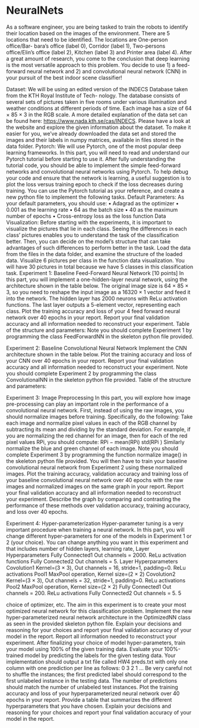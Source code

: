 # NeuralNets

As a software engineer, you are being tasked to train the robots to identify their location based on the images of the environment. There are 5 locations that need to be identified. The locations are One-person office/Bar- bara’s office (label 0), Corridor (label 1), Two-persons office/Elin’s office (label 2), Kitchen (label 3) and Printer area (label 4). After a great amount of research, you come to the conclusion that deep learning is the most versatile approach to this problem. You decide to use 1) a feed-forward neural network and 2) and convolutional neural network (CNN) in your pursuit of the best indoor scene classifier!

Dataset:
We will be using an edited version of the INDECS Database taken from the KTH Royal Institute of Tech- nology. The database consists of several sets of pictures taken in five rooms under various illumination and weather conditions at different periods of time. Each image has a size of 64 × 85 × 3 in the RGB scale. A more detailed explanation of the data set can be found here: https://www.nada.kth.se/cas/INDECS. Please have a look at the website and explore the given information about the dataset.
To make it easier for you, we’ve already downloaded the data set and stored the images and their labels in numpy matrices, available in files stored in the data folder.
Pytorch:
We will use Pytorch, one of the most popular deep learning frameworks. In this part, you will need to read and understand our Pytorch tutorial before starting to use it. After fully understanding the tutorial code, you should be able to implement the simple feed-forward networks and convolutional neural networks using Pytorch. To help debug your code and ensure that the network is learning, a useful suggestion is to plot the loss versus training epoch to check if the loss decreases during training. You can use the Pytorch tutorial as your reference, and create a new python file to implement the following tasks.
Default Parameters:
As your default parameters, you should use:
• Adagrad as the optimizer
• 0.001 as the learning rate
• 64 as the batch size
• 40 as the maximum number of epochs • Cross-entropy loss as the loss function
Data Visualization:
Before starting with the experiments, it is important to visualize the pictures that lie in each class. Seeing the differences in each class’ pictures enables you to understand the task of the classification better. Then, you can decide on the model’s structure that can take advantages of such differences to perform better in the task. Load the data from the files in the data folder, and examine the structure of the loaded data. Visualize 6 pictures per class in the function data visualization. You will have 30 pictures in total because we have 5 classes in this classification task.
Experiment 1: Baseline Feed-Forward Neural Network [10 points]
In this part, you will implement a one-hidden-layer neural network, using the architecture shown in the table below. The original image size is 64 × 85 × 3, so you need to reshape the input image as a 16320 × 1 vector and feed it into the network. The hidden layer has 2000 neurons with ReLu activation functions. The last layer outputs a 5-element vector, representing each class. Plot the training accuracy and loss of your
 4
feed forward neural network over 40 epochs in your report. Report your final validation accuracy and all information needed to reconstruct your experiment.
Table of the structure and parameters:
Note you should complete Experiment 1 by programming the class FeedForwardNN in the skeleton python file provided.

Experiment 2: Baseline Convolutional Neural Network 
Implement the CNN architecture shown in the table below. Plot the training accuracy and loss of your CNN over 40 epochs in your report. Report your final validation accuracy and all information needed to reconstruct your experiment. Note you should complete Experiment 2 by programming the class ConvolutionalNN in the skeleton python file provided.
Table of the structure and parameters:

Experiment 3: Image Preprocessing 
In this part, you will explore how image pre-processing can play an important role in the performance of a convolutional neural network. First, instead of using the raw images, you should normalize images before training. Specifically, do the following:
Take each image and normalize pixel values in each of the RGB channel by subtracting its mean and dividing by the standard deviation. For example, if you are normalizing the red channel for an image, then for each of the red pixel values RPi, you should compute:
RPi − mean(RPi) std(RPi )
Similarly normalize the blue and green channel of each image. Note you should complete Experiment 3 by programming the function normalize image() in the skeleton python file provided. You will then have to train your baseline convolutional neural network from Experiment 2 using these normalized images. Plot the training accuracy, validation accuracy and training loss of your baseline convolutional neural network over 40 epochs with the raw images and normalized images on the same graph in your report. Report your final validation accuracy and all information needed to reconstruct your experiment. Describe the graph by comparing and contrasting the performance of these methods over validation accuracy, training accuracy, and loss over 40 epochs.

Experiment 4: Hyper-parameterization 
Hyper-parameter tuning is a very important procedure when training a neural network. In this part, you will change different hyper-parameters for one of the models in Experiment 1 or 2 (your choice). You can change anything you want in this experiment and that includes number of hidden layers, learning rate,
     Layer Hyperparameters
      Fully Connected1 Out channels = 2000. ReLu activation functions
     Fully Connected2 Out channels = 5.
      Layer Hyperparameters
      Covolution1 Kernel=(3 × 3), Out channels = 16, stride=1, padding=0. ReLu activations
     Pool1 MaxPool operation, Kernel size=(2 × 2)
     Covolution2 Kernel=(3 × 3), Out channels = 32, stride=1, padding=0. ReLu activations
     Pool2 MaxPool operation, Kernel size=(2 × 2)
     Fully Connected1 Out channels = 200. ReLu activations
     Fully Connected2 Out channels = 5.
   5

choice of optimizer, etc. The aim in this experiment is to create your most optimized neural network for this classification problem.
Implement the new hyper-parameterized neural network architecture in the OptimizedNN class as seen in the provided skeleton python file. Explain your decisions and reasoning for your choices and report your final validation accuracy of your model in the report. Report all information needed to reconstruct your experiment. After finalizing your choice of model hyper-parameters, train your model using 100% of the given training data. Evaluate your 100%-trained model by predicting the labels for the given testing data. Your implementation should output a txt file called HW4 preds.txt with only one column with one prediction per line as follows:
0
3
2
1 ...
Be very careful not to shuffle the instances; the first predicted label should correspond to the first unlabeled instance in the testing data. The number of predictions should match the number of unlabeled test instances. Plot the training accuracy and loss of your hyperparameterized neural network over 40 epochs in your report. Provide a table that summarizes the different hyperparameters that you have chosen. Explain your decisions and reasoning for your choices and report your final validation accuracy of your model in the report.
